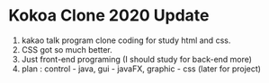 <!-- markdonw tag -->

# Kokoa Clone 2020 Update

1. kakao talk program clone coding for study html and css.
2. CSS got so much better.
3. Just front-end programing (I should study for back-end more)
4. plan : control - java, gui - javaFX, graphic - css (later for project)
